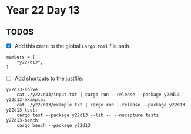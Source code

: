 # Year 22 Day 13

## TODOS

- [x] Add this crate to the global `Cargo.toml` file path.

```
members = [
    "y22/d13",
]
```

- [ ] Add shortcuts to the justfile:

```
y22d13-solve:
    cat ./y22/d13/input.txt | cargo run --release --package y22d13
y22d13-example:
    cat ./y22/d13/example.txt | cargo run --release --package y22d13
y22d13-test:
    cargo test --package y22d13 --lib -- --nocapture tests
y22d13-bench:
    cargo bench --package y22d13
```
